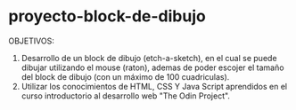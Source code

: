 # proyecto-block-de-dibujo

OBJETIVOS:  
1) Desarrollo de un block de dibujo (etch-a-sketch), en el cual se puede dibujar utilizando el mouse (raton), ademas de poder escojer el tamaño del block de dibujo (con un máximo de 100 cuadriculas).
2) Utilizar los conocimientos de HTML, CSS Y Java Script aprendidos en el curso introductorio al desarrollo web "The Odin Project". 


